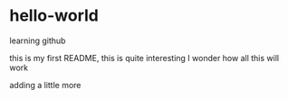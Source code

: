 # hello-world
learning github

this is my first README, this is quite interesting
I wonder how all this will work

adding a little more

